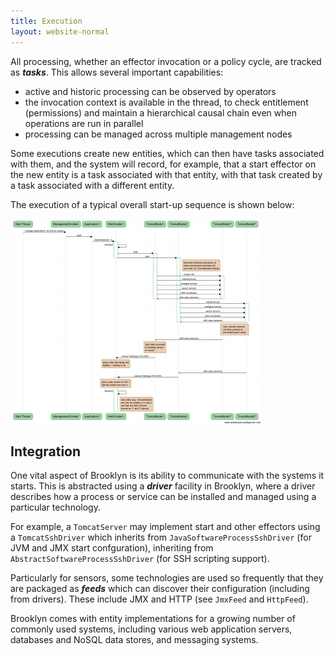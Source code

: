 ```yaml
---
title: Execution
layout: website-normal
---
```


All processing, whether an effector invocation or a policy cycle, are tracked as ***tasks***. This allows several important capabilities:

*	active and historic processing can be observed by operators
*	the invocation context is available in the thread, to check entitlement (permissions) and maintain a
hierarchical causal chain even when operations are run in parallel
*	processing can be managed across multiple management nodes

Some executions create new entities, which can then have tasks associated with them, and the system will record, for example, that a start effector on the new entity is a task associated with that entity, with that task
created by a task associated with a different entity.

The execution of a typical overall start-up sequence is shown below:

[![Brooklyn Flow Diagram](brooklyn-flow-websequencediagrams.com-w400.png "Brooklyn Flow Diagram" )](brooklyn-flow-websequencediagrams.com.png)


## Integration

One vital aspect of Brooklyn is its ability to communicate with the systems it starts. This is abstracted using a ***driver*** facility in Brooklyn, where a
driver describes how a process or service can be installed and managed using a particular technology.

For example, a ``TomcatServer`` may implement start and other effectors using a ``TomcatSshDriver`` which inherits from ``JavaSoftwareProcessSshDriver`` (for JVM and JMX start confguration), inheriting from ``AbstractSoftwareProcessSshDriver``
(for SSH scripting support).

Particularly for sensors, some technologies are used so frequently that they are
packaged as ***feeds*** which can discover their configuration (including from drivers). These include JMX and HTTP (see ``JmxFeed`` and ``HttpFeed``).

Brooklyn comes with entity implementations for a growing number of commonly used systems, including various web application servers, databases and NoSQL data stores, and messaging systems.


